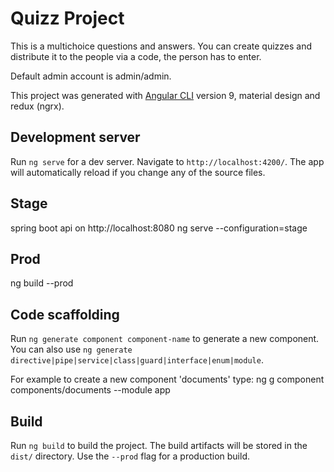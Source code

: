 # Quizz Project

This is a multichoice questions and answers. You can create quizzes and distribute it to the people via a code, the person has to enter.

Default admin account is admin/admin.

This project was generated with [Angular CLI](https://github.com/angular/angular-cli) version 9, material design and redux (ngrx).

## Development server

Run `ng serve` for a dev server. Navigate to `http://localhost:4200/`. The app will automatically reload if you change any of the source files.

## Stage
spring boot api on http://localhost:8080
ng serve --configuration=stage

## Prod
ng build --prod

## Code scaffolding

Run `ng generate component component-name` to generate a new component. You can also use `ng generate directive|pipe|service|class|guard|interface|enum|module`.

For example to create a new component 'documents' type: 
ng g component components/documents --module app

## Build

Run `ng build` to build the project. The build artifacts will be stored in the `dist/` directory. Use the `--prod` flag for a production build.
